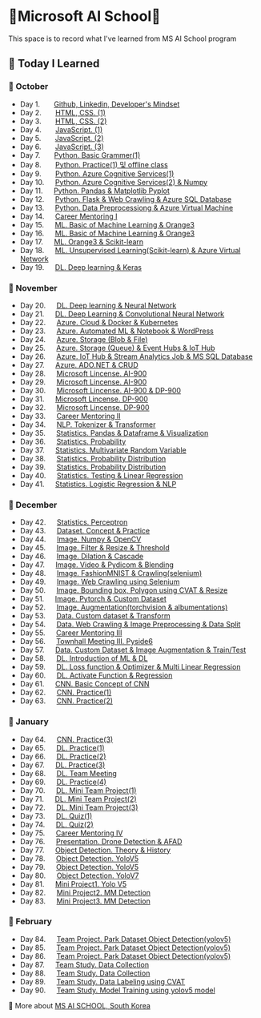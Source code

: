 # :school:Microsoft AI School:school:
This space is to record what I've learned from MS AI School program

## :memo: Today I Learned 
### :apple: October
- Day 1.  [Github, Linkedin, Developer's Mindset](https://github.com/yeoiksu/Microsoft-AI-School/tree/main/2022.10/10.04_d01_github_linkedln)
- Day 2.  [HTML, CSS. (1)](https://github.com/yeoiksu/Microsoft-AI-School/tree/main/2022.10/10.05_d02_html)
- Day 3.  [HTML, CSS. (2)](https://github.com/yeoiksu/Microsoft-AI-School/tree/main/2022.10/10.06_d03_css) 
- Day 4.  [JavaScript. (1)](https://github.com/yeoiksu/Microsoft-AI-School/tree/main/2022.10/10.07_d04_javascript) 
- Day 5.  [JavaScript. (2)](https://github.com/yeoiksu/Microsoft-AI-School/tree/main/2022.10/10.11_d05_javascript) 
- Day 6.  [JavaScript. (3)](https://github.com/yeoiksu/Microsoft-AI-School/tree/main/2022.10/10.12_d06_javascript) 
- Day 7.  [Python. Basic Grammer(1)](https://github.com/yeoiksu/Microsoft-AI-School/tree/main/2022.10/10.13_d07_python) 
- Day 8.  [Python. Practice(1)  및 offline class](https://github.com/yeoiksu/Microsoft-AI-School/tree/main/2022.10/10.14_d08_python)
- Day 9.  [Python. Azure Cognitive Services(1)](https://github.com/yeoiksu/Microsoft-AI-School/tree/main/2022.10/10.17_d09_azure)
- Day 10. &nbsp;&nbsp;[Python. Azure Cognitive Services(2) & Numpy](https://github.com/yeoiksu/Microsoft-AI-School/tree/main/2022.10/10.18_d10_azure)
- Day 11. &nbsp;&nbsp;[Python. Pandas & Matplotlib Pyplot](https://github.com/yeoiksu/Microsoft-AI-School/tree/main/2022.10/10.19_d11_pandas)
- Day 12. &nbsp;&nbsp;[Python. Flask & Web Crawling & Azure SQL Database](https://github.com/yeoiksu/Microsoft-AI-School/tree/main/2022.10/10.20_d12_webcrawling_database)
- Day 13. &nbsp;&nbsp;[Python. Data Preprocessiong & Azure Virtual Machine](https://github.com/yeoiksu/Microsoft-AI-School/tree/main/2022.10/10.21_d13_data_preprocessing)
- Day 14. &nbsp;&nbsp;[Career Mentoring I](https://github.com/yeoiksu/Microsoft-AI-School/tree/main/2022.10/10.24_d14_career_mentoring_1)
- Day 15. &nbsp;&nbsp;[ML. Basic of Machine Learning &  Orange3](https://github.com/yeoiksu/Microsoft-AI-School/tree/main/2022.10/10.25_d15_townhall_meeting_1)
- Day 16. &nbsp;&nbsp;[ML. Basic of Machine Learning &  Orange3](https://github.com/yeoiksu/Microsoft-AI-School/tree/main/2022.10/10.26_d16_machine_learning)
- Day 17. &nbsp;&nbsp;[ML. Orange3 & Scikit-learn](https://github.com/yeoiksu/Microsoft-AI-School/tree/main/2022.10/10.27_d17_machine_learning)
- Day 18. &nbsp;&nbsp;[ML. Unsupervised Learning(Scikit-learn) & Azure Virtual Network](https://github.com/yeoiksu/Microsoft-AI-School/tree/main/2022.10/10.28_d18_machine_learning)
- Day 19. &nbsp;&nbsp;[DL. Deep learning & Keras](https://github.com/yeoiksu/Microsoft-AI-School/tree/main/2022.10/10.31_d19_deep_learning)

### :lemon: November
- Day 20. &nbsp;&nbsp;[DL. Deep learning & Neural Network](https://github.com/yeoiksu/Microsoft-AI-School/tree/main/2022.11/11.01_d20_deep_learning)
- Day 21. &nbsp;&nbsp;[DL. Deep Learning & Convolutional Neural Network](https://github.com/yeoiksu/Microsoft-AI-School/tree/main/2022.11/11.02_d21_deep_learning)
- Day 22. &nbsp;&nbsp;[Azure. Cloud & Docker & Kubernetes](https://github.com/yeoiksu/Microsoft-AI-School/tree/main/2022.11/11.03_d22_cloud)
- Day 23. &nbsp;&nbsp;[Azure. Automated ML & Notebook & WordPress](https://github.com/yeoiksu/Microsoft-AI-School/tree/main/2022.11/11.04_d23_azure)
- Day 24. &nbsp;&nbsp;[Azure. Storage (Blob & File)](https://github.com/yeoiksu/Microsoft-AI-School/tree/main/2022.11/11.07_d24_azure)
- Day 25. &nbsp;&nbsp;[Azure. Storage (Queue) & Event Hubs & IoT Hub ](https://github.com/yeoiksu/Microsoft-AI-School/tree/main/2022.11/11.08_d25_azure)
- Day 26. &nbsp;&nbsp;[Azure. IoT Hub & Stream Analytics Job & MS SQL Database](https://github.com/yeoiksu/Microsoft-AI-School/tree/main/2022.11/11.09_d26_azure)
- Day 27. &nbsp;&nbsp;[Azure. ADO.NET & CRUD](https://github.com/yeoiksu/Microsoft-AI-School/tree/main/2022.11/11.10_d27_azure)
- Day 28. &nbsp;&nbsp;[Microsoft Lincense. AI-900](https://github.com/yeoiksu/Microsoft-AI-School/tree/main/2022.11/11.11_d28_ms_lincense)
- Day 29. &nbsp;&nbsp;[Microsoft Lincense. AI-900](https://github.com/yeoiksu/Microsoft-AI-School/tree/main/2022.11/11.14_d29_ms_lincense)
- Day 30. &nbsp;&nbsp;[Microsoft Lincense. AI-900 & DP-900](https://github.com/yeoiksu/Microsoft-AI-School/tree/main/2022.11/11.15_d30_ms_lincense)
- Day 31. &nbsp;&nbsp;[Microsoft Lincense. DP-900](https://github.com/yeoiksu/Microsoft-AI-School/tree/main/2022.11/11.16_d31_ms_lincense)
- Day 32. &nbsp;&nbsp;[Microsoft Lincense. DP-900](https://github.com/yeoiksu/Microsoft-AI-School/tree/main/2022.11/11.17_d32_ms_lincense)
- Day 33. &nbsp;&nbsp;[Career Mentoring II](https://github.com/yeoiksu/Microsoft-AI-School/tree/main/2022.11/11.18_d33_career_mentoring_2)
- Day 34. &nbsp;&nbsp;[NLP. Tokenizer & Transformer](https://github.com/yeoiksu/Microsoft-AI-School/tree/main/2022.11/11.21_d34_townhall_meeting_2)
- Day 35. &nbsp;&nbsp;[Statistics. Pandas & Dataframe & Visualization](https://github.com/yeoiksu/Microsoft-AI-School/tree/main/2022.11/11.22_d35_statistics)
- Day 36. &nbsp;&nbsp;[Statistics. Probability](https://github.com/yeoiksu/Microsoft-AI-School/tree/main/2022.11/11.23_d36_statistics)
- Day 37. &nbsp;&nbsp;[Statistics. Multivariate Random Variable](https://github.com/yeoiksu/Microsoft-AI-School/tree/main/2022.11/11.24_d37_statistics)
- Day 38. &nbsp;&nbsp;[Statistics. Probability Distribution](https://github.com/yeoiksu/Microsoft-AI-School/tree/main/2022.11/11.25_d38_statistics)
- Day 39. &nbsp;&nbsp;[Statistics. Probability Distribution](https://github.com/yeoiksu/Microsoft-AI-School/tree/main/2022.11/11.28_d39_statistics)
- Day 40. &nbsp;&nbsp;[Statistics. Testing & Linear Regression](https://github.com/yeoiksu/Microsoft-AI-School/tree/main/2022.11/11.29_d40_statistics)
- Day 41. &nbsp;&nbsp;[Statistics. Logistic Regression & NLP](https://github.com/yeoiksu/Microsoft-AI-School/tree/main/2022.11/11.30_d41_statistics)

### :banana: December
- Day 42. &nbsp;&nbsp;[Statistics. Perceptron](https://github.com/yeoiksu/Microsoft-AI-School/tree/main/2022.12/12.01_d42_statistics)
- Day 43. &nbsp;&nbsp;[Dataset. Concept & Practice](https://github.com/yeoiksu/Microsoft-AI-School/tree/main/2022.12/12.02_d43_dataset)
- Day 44. &nbsp;&nbsp;[Image. Numpy & OpenCV](https://github.com/yeoiksu/Microsoft-AI-School/tree/main/2022.12/12.05_d44_image)
- Day 45. &nbsp;&nbsp;[Image. Filter & Resize & Threshold](https://github.com/yeoiksu/Microsoft-AI-School/tree/main/2022.12/12.06_d45_image)
- Day 46. &nbsp;&nbsp;[Image. Dilation & Cascade](https://github.com/yeoiksu/Microsoft-AI-School/tree/main/2022.12/12.07_d46_image)
- Day 47. &nbsp;&nbsp;[Image. Video & Pydicom & Blending](https://github.com/yeoiksu/Microsoft-AI-School/tree/main/2022.12/12.08_d47_image)
- Day 48. &nbsp;&nbsp;[Image. FashionMNIST & Crawling(selenium) ](https://github.com/yeoiksu/Microsoft-AI-School/tree/main/2022.12/12.09_d48_image)
- Day 49. &nbsp;&nbsp;[Image. Web Crawling using Selenium](https://github.com/yeoiksu/Microsoft-AI-School/tree/main/2022.12/12.12_d49_image)
- Day 50. &nbsp;&nbsp;[Image. Bounding box, Polygon using CVAT & Resize](https://github.com/yeoiksu/Microsoft-AI-School/tree/main/2022.12/12.13_d50_image)
- Day 51. &nbsp;&nbsp;[Image. Pytorch & Custom Dataset](https://github.com/yeoiksu/Microsoft-AI-School/tree/main/2022.12/12.14_d51_image)
- Day 52. &nbsp;&nbsp;[Image. Augmentation(torchvision & albumentations)](https://github.com/yeoiksu/Microsoft-AI-School/tree/main/2022.12/12.15_d52_image)
- Day 53. &nbsp;&nbsp;[Data. Custom dataset & Transform](https://github.com/yeoiksu/Microsoft-AI-School/tree/main/2022.12/12.16_d53_data)
- Day 54. &nbsp;&nbsp;[Data. Web Crawling & Image Preprocessing & Data Split](https://github.com/yeoiksu/Microsoft-AI-School/tree/main/2022.12/12.19_d54_data)
- Day 55. &nbsp;&nbsp;[Career Mentoring III](https://github.com/yeoiksu/Microsoft-AI-School/tree/main/2022.12/12.20_d55_career_mentoring_3)
- Day 56. &nbsp;&nbsp;[Townhall Meeting III. Pyside6](https://github.com/yeoiksu/Microsoft-AI-School/tree/main/2022.12/12.21_d56_townhall_meeting_3)
- Day 57. &nbsp;&nbsp;[Data. Custom Dataset & Image Augmentation & Train/Test](https://github.com/yeoiksu/Microsoft-AI-School/tree/main/2022.12/12.22_d57_data)
- Day 58. &nbsp;&nbsp;[DL. Introduction of ML & DL](https://github.com/yeoiksu/Microsoft-AI-School/tree/main/2022.12/12.23.d58_deep_learning)
- Day 59. &nbsp;&nbsp;[DL. Loss function & Optimizer & Multi Linear Regression](https://github.com/yeoiksu/Microsoft-AI-School/tree/main/2022.12/12.26.d59_deep_learning)
- Day 60. &nbsp;&nbsp;[DL. Activate Function & Regression](https://github.com/yeoiksu/Microsoft-AI-School/tree/main/2022.12/12.27.d60_deep_learning)
- Day 61. &nbsp;&nbsp;[CNN. Basic Concept of CNN](https://github.com/yeoiksu/Microsoft-AI-School/tree/main/2022.12/12.28.d61_cnn)
- Day 62. &nbsp;&nbsp;[CNN. Practice(1)](https://github.com/yeoiksu/Microsoft-AI-School/tree/main/2022.12/12.29.d62_cnn)
- Day 63. &nbsp;&nbsp;[CNN. Practice(2)](https://github.com/yeoiksu/Microsoft-AI-School/tree/main/2022.12/12.30.d63_cnn)

### :peach: January
- Day 64. &nbsp;&nbsp;[CNN. Practice(3)](https://github.com/yeoiksu/Microsoft-AI-School/tree/main/2023.01/01.02.d64_cnn)
- Day 65. &nbsp;&nbsp;[DL. Practice(1)](https://github.com/yeoiksu/Microsoft-AI-School/tree/main/2023.01/01.03.d65_dl)
- Day 66. &nbsp;&nbsp;[DL. Practice(2)](https://github.com/yeoiksu/Microsoft-AI-School/tree/main/2023.01/01.04.d66_dl)
- Day 67. &nbsp;&nbsp;[DL. Practice(3)](https://github.com/yeoiksu/Microsoft-AI-School/tree/main/2023.01/01.05.d67_dl)
- Day 68. &nbsp;&nbsp;[DL. Team Meeting](https://github.com/yeoiksu/Microsoft-AI-School/tree/main/2023.01/01.06.d68_dl)
- Day 69. &nbsp;&nbsp;[DL. Practice(4)](https://github.com/yeoiksu/Microsoft-AI-School/tree/main/2023.01/01.09.d69_dl)
- Day 70. &nbsp;&nbsp;[DL. Mini Team Project(1)](https://github.com/yeoiksu/Microsoft-AI-School/tree/main/2023.01/01.10.d70_mini_project)
- Day 71. &nbsp;&nbsp;[DL. Mini Team Project(2)](https://github.com/yeoiksu/Microsoft-AI-School/tree/main/2023.01/01.11.d71_mini_project)
- Day 72. &nbsp;&nbsp;[DL. Mini Team Project(3)](https://github.com/yeoiksu/Microsoft-AI-School/tree/main/2023.01/01.12.d72_mini_project)
- Day 73. &nbsp;&nbsp;[DL. Quiz(1)](https://github.com/yeoiksu/Microsoft-AI-School/tree/main/2023.01/01.13.d73_quiz)
- Day 74. &nbsp;&nbsp;[DL. Quiz(2)](https://github.com/yeoiksu/Microsoft-AI-School/tree/main/2023.01/01.16.d74_quiz)
- Day 75. &nbsp;&nbsp;[Career Mentoring IV](https://github.com/yeoiksu/Microsoft-AI-School/tree/main/2023.01/01.17.d75_career_mentoring_4)
- Day 76. &nbsp;&nbsp;[Presentation. Drone Detection & AFAD](https://github.com/yeoiksu/Microsoft-AI-School/tree/main/2023.01/01.18.d76_presentation)
- Day 77. &nbsp;&nbsp;[Object Detection. Theory & History](https://github.com/yeoiksu/Microsoft-AI-School/tree/main/2023.01/01.19.d77_object_detection)
- Day 78. &nbsp;&nbsp;[Object Detection. YoloV5](https://github.com/yeoiksu/Microsoft-AI-School/tree/main/2023.01/01.20.d78_object_detection)
- Day 79. &nbsp;&nbsp;[Object Detection. YoloV5](https://github.com/yeoiksu/Microsoft-AI-School/tree/main/2023.01/01.25.d79_object_detection)
- Day 80. &nbsp;&nbsp;[Object Detection. YoloV7](https://github.com/yeoiksu/Microsoft-AI-School/tree/main/2023.01/01.26.d80_object_detection)
- Day 81. &nbsp;&nbsp;[Mini Project1. Yolo V5](https://github.com/yeoiksu/Microsoft-AI-School/tree/main/2023.01/01.27.d81_individual_project_1)
- Day 82. &nbsp;&nbsp;[Mini Project2. MM Detection](https://github.com/yeoiksu/Microsoft-AI-School/tree/main/2023.01/01.30.d82_individual__project_2)
- Day 83. &nbsp;&nbsp;[Mini Project3. MM Detection](https://github.com/yeoiksu/Microsoft-AI-School/tree/main/2023.01/01.31.d83_individual__project_3)

### :grapes: February
- Day 84. &nbsp;&nbsp;[Team Project. Park Dataset Object Detection(yolov5)](https://github.com/yeoiksu/Microsoft-AI-School/tree/main/2023.02/02.01.d84_team_project)
- Day 85. &nbsp;&nbsp;[Team Project. Park Dataset Object Detection(yolov5)](https://github.com/yeoiksu/Microsoft-AI-School/tree/main/2023.02/02.02.d85_team_project)
- Day 86. &nbsp;&nbsp;[Team Project. Park Dataset Object Detection(yolov5)](https://github.com/yeoiksu/Microsoft-AI-School/tree/main/2023.02/02.03.d86_team_project)
- Day 87. &nbsp;&nbsp;[Team Study. Data Collection](https://github.com/yeoiksu/Microsoft-AI-School/tree/main/2023.02/02.06.d87_team_study)
- Day 88. &nbsp;&nbsp;[Team Study. Data Collection](https://github.com/yeoiksu/Microsoft-AI-School/tree/main/2023.02/02.07.d88_team_study)
- Day 89. &nbsp;&nbsp;[Team Study. Data Labeling using CVAT](https://github.com/yeoiksu/Microsoft-AI-School/tree/main/2023.02/02.08.d89_team_study)
- Day 90. &nbsp;&nbsp;[Team Study. Model Training using yolov5 model](https://github.com/yeoiksu/Microsoft-AI-School/tree/main/2023.02/02.09.d90_team_study)

:link: More about [MS AI SCHOOL, South Korea](https://msaischool.kr/)

<!--
- DAY 100. [Python. Pandas & Matplotlib Pyplot]()



### :watermelon: March
--!>
